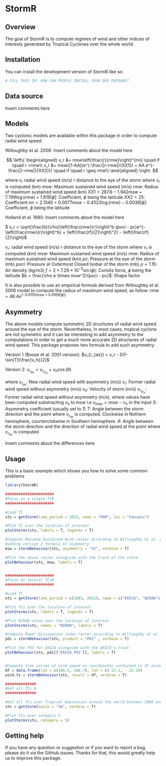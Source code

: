 
# StormR

<!-- badges: start -->
<!-- badges: end -->

## Overview

The goal of StormR is to compute regimes of wind and other indices of interests generated by 
Tropical Cyclones over the whole world.


## Installation

You can install the development version of StormR like so:

``` r
# FILL THIS IN! HOW CAN PEOPLE INSTALL YOUR DEV PACKAGE?
```



## Data source 
Insert comments here

## Models

Two cyclonic models are available within this package in order to compute radial wind speed:

Willoughby et al. 2006:
Insert comments about the model here

$$
\left\{
\begin{aligned}
v_r &= msw\left(\frac{r}{rmw}\right)^{nn} \quad if \quad r <rmw\\
v_r &= msw((1-AA))e^{-\frac{|r-rmw|}{XX1}} + AA e^{-\frac{|r-rmw|}{XX2}}) \quad if \quad r \geq rmw\\
\end{aligned}
\right.
$$

where 
$v_r$ radial wind speed (m/s)
$r$ distance to the eye of the storm where $v_r$ is computed (km)
$msw$: Maximum sustained wind speed (m/s)
$rmw$: Radius of maximum sustained wind speed (km)
$XX1 = 287.6 - 1.942msw + 7.799\log(rmw) + 1.819|\phi|$: Coefficient, $\phi$ being the latitude
$XX2 = 25$: Coefficient
$nn = 2.1340 + 0.0077msw - 0.4522\log(rmw) - 0.0038|\phi|$: Coefficient, $\phi$ being the latitude



Holland et al. 1980:
Insert comments about the model here


$ v_r = \sqrt{\frac{b}{\rho}\left(\frac{rmw}{r}\right)^b (poci - pc)e^{-\left(\frac{rmw}{r}\right)^b} + \left(\frac{rf}{2}\right)^2} - \left(\frac{rf}{2}\right)$


$v_r$: radial wind speed (m/s)
$r$ distance to the eye of the storm where $v_r$ is computed (km)
$msw$: Maximum sustained wind speed (m/s)
$rmw$: Radius of maximum sustained wind speed (km)
$pc$: Pressure at the eye of the storm (mb)
$poci$: Pressure at Outermost Closed Isobar of the storm (mb)
$\rho = 1.15$: Air density (kg/m3)
$f = 2 \times 7.29 \times10^{-5} \sin(\phi)$: Coriolis force, $\phi$ being the latitude
$b = \frac{\rho e \times msw^2}{poci - pc}$: Shape factor



It is also possible to use an empirical formula derived from Willoughby et al. 2006 model
to compute the radius of maximum wind speed, as follow:
$rmw = 46.4e^{(-0.0155msw + 0.0169|\phi|)}$




## Asymmetry

The above models compute symmetric 2D structures of radial wind speed around the
eye of the storm. Nevertheless, in most cases, tropical cyclone are not symmetric
and it can be interesting to add asymmetry to the computations in order to get a
much more accurate 2D structures of radial wind speed. This package proposes two formula
to add such asymmetry:

Version 1 (Boose et al. 2001 version):
$v_{r_{as}} = v_r - S(1-\sin(T))\frac{v_h}{2}$

Version 2:
$v_{r_{as}} = v_{r_{|v_h}} + v_h\cos(\theta)$

where
$v_{r_{as}}$: New radial wind speed with asymmetry (m/s)
$v_r$: Former radial wind speed without asymmetry (m/s)
$v_h$: Velocity of storm (m/s)
$v_{r_{|v_h}}$: Former radial wind speed without asymmetry (m/s), where values
have been computed substracting $v_h$ to $msw$ i.e $v_{max} = msw-v_h$ in the input
$S$: Asymmetry coefficient (usually set to 1)
$T$: Angle between the storm direction and the point where $v_{r_{as}}$ is computed.
Clockwise in Nothern hemisphere, counterclokwise in Southern hemisphere.
$\theta$: Angle between the storm direction and the direction of radial wind speed at the point where $v_{r_{as}}$ is computed


Insert comments about the differences here



## Usage

This is a basic example which shows you how to solve some common problems

``` r
library(StormR)

######################
#Focus on a single TC#
######################

#Load TC
sts = getStorm(time_period = 2015, name = "PAM", loi = "Vanuatu")

#Plot TC over the location of interest
plotStorms(sts, labels = T, legends = T)

#Compute Maximum Sustained Wind raster according to Willoughby et al. 2006 analytic model
#adding version 2 formula of asymmetry 
msw = stormBehaviour(sts, asymmetry = "V2", verbose = T)

#Plot the above raster alongside with the track of the storm
plotBehaviour(sts, msw, labels = T)


######################
#Focus on several TCs#
######################

#Load TC
sts = getStorm(time_period = c(2003, 2021), name = c("ERICA", "NIRAN"), loi = "New Caledonia")

#Plot TCs over the location of interest
plotStorms(sts, labels = T, legends = T)

#Plot NIRAN alone over the location of interest
plotStorms(sts, names = "NIRAN", labels = T)

#Compute Power Dissipation index raster according to Willoughby et al. 2006 analytic model
pdi = stormBehaviour(sts, product = "PDI" , verbose = T)

#Plot the PDI for ERICA alongside with the ERICA's track 
plotBehaviour(sts, pdi[["ERICA_PDI"]], labels = T)


#Compute time series of wind speed on coordinates contained in df according Willoughby et al. 2006 #analytic model, adding version 2 formula of asymmetry 
df = data.frame(lon = c(166.5, 166.7), lat = c(-22.1, - 22.3))
wind.ts = stormBehaviour(sts, result = df, verbose = T)

##############
#Get all TCs #
##############

#Get all TCs over Tropical Depression around the world between 1980 and 2021
sts = getStorm(basin = "SA", verbose = T)

#Plot TCs over category 5
plotStorms(sts, category = 5)


```

## Getting help

If you have any question or suggestion or if you want to report a bug, please do it via the GitHub issues.
Thanks for that, this would greatly help us to improve this package.


